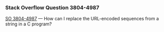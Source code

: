 ### Stack Overflow Question 3804-4987

[SO 3804-4987](https://stackoverflow.com/q/38044987) &mdash;
How can I replace the URL-encoded sequences from a string in a C program?
